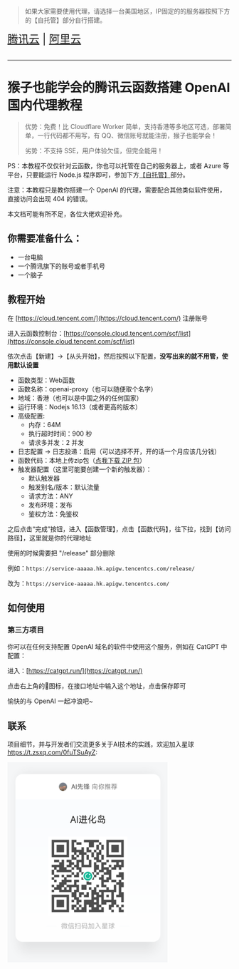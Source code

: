 
> 如果大家需要使用代理，请选择一台美国地区，IP固定的的服务器按照下方的【自托管】部分自行搭建。

<div style="font-size: 1.5rem;">
  <a href="./README-all.md">腾讯云</a> |
  <a href="./README.md">阿里云</a>
</div>
</br>

***

# 猴子也能学会的腾讯云函数搭建 OpenAI 国内代理教程

> 优势：免费！比 Cloudflare Worker 简单，支持香港等多地区可选，部署简单，一行代码都不用写，有 QQ、微信账号就能注册，猴子也能学会！
> 
> 劣势：不支持 SSE，用户体验欠佳，但完全能用！

PS：本教程不仅仅针对云函数，你也可以托管在自己的服务器上，或者 Azure 等平台，只要能运行 Node.js 程序即可，参加下方[【自托管】](#自托管)部分。

注意：本教程只是教你搭建一个 OpenAI 的代理，需要配合其他类似软件使用，直接访问会出现 404 的错误。

本文档可能有所不足，各位大佬欢迎补充。

## 你需要准备什么：

- 一台电脑
- 一个腾讯旗下的账号或者手机号
- 一个脑子

## 教程开始

在 [https://cloud.tencent.com/](https://cloud.tencent.com/) 注册账号

进入云函数控制台：[https://console.cloud.tencent.com/scf/list](https://console.cloud.tencent.com/scf/list)

依次点击【新建】->【从头开始】，然后按照以下配置，**没写出来的就不用管，使用默认设置**

- 函数类型：Web函数
- 函数名称：openai-proxy（也可以随便取个名字）
- 地域：香港（也可以是中国之外的任何国家）
- 运行环境：Nodejs 16.13（或者更高的版本）
- 高级配置:
    - 内存：64M
    - 执行超时时间：900 秒
    - 请求多并发：2 并发
- 日志配置 -> 日志投递：启用（可以选择不开，开的话一个月应该几分钱）
- 函数代码：本地上传zip包（[点我下载 ZIP 包](https://codeload.github.com/gloryeagle/openai-proxy/zip/refs/heads/main)）
- 触发器配置（这里可能要创建一个新的触发器）：
    - 默认触发器
    - 触发别名/版本：默认流量
    - 请求方法：ANY
    - 发布环境：发布
    - 鉴权方法：免鉴权

之后点击“完成”按钮，进入【函数管理】，点击【函数代码】，往下拉，找到【访问路径】，这里就是你的代理地址

使用的时候需要把 "/release" 部分删除

例如：`https://service-aaaaa.hk.apigw.tencentcs.com/release/`

改为：`https://service-aaaaa.hk.apigw.tencentcs.com/`

## 如何使用

### 第三方项目

你可以在任何支持配置 OpenAI 域名的软件中使用这个服务，例如在 CatGPT 中配置：

进入：[https://catgpt.run/](https://catgpt.run/)

点击右上角的🔑图标，在接口地址中输入这个地址，点击保存即可

愉快的与 OpenAI 一起冲浪吧~

## 联系
项目细节，并与开发者们交流更多关于AI技术的实践，欢迎加入星球 https://t.zsxq.com/0fuTSuAyZ:

<a href="https://t.zsxq.com/0fuTSuAyZ"><img width="360" src="./README.png"></a>

